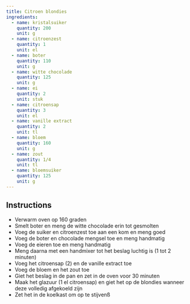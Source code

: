 ```yaml
---
title: Citroen blondies
ingredients:
  - name: kristalsuiker
    quantity: 200
    unit: g
  - name: citroenzest
    quantity: 1
    unit: el
  - name: boter
    quantity: 110
    unit: g
  - name: witte chocolade
    quantity: 125
    unit: g
  - name: ei
    quantity: 2
    unit: stuk
  - name: citroensap
    quantity: 3
    unit: el
  - name: vanille extract
    quantity: 2
    unit: tl
  - name: bloem
    quantity: 160
    unit: g
  - name: zout
    quantity: 1/4
    unit: tl
  - name: bloemsuiker
    quantity: 125
    unit: g
---
```


<Recipe />

## Instructions
  - Verwarm oven op 160 graden
  - Smelt boter en meng de witte chocolade erin tot gesmolten
  - Voeg de suiker en citroenzest toe aan een kom en meng goed
  - Voeg de boter en chocolade mengsel toe en meng handmatig
  - Voeg de eieren toe en meng handmatig
  - Meng daarna met een handmixer tot het beslag luchtig is (1 tot 2 minuten)
  - Voeg het citroensap (2) en de vanille extract toe
  - Voeg de bloem en het zout toe
  - Giet het beslag in de pan en zet in de oven voor 30 minuten
  - Maak het glazuur (1 el citroensap) en giet het op de blondies wanneer deze volledig afgekoeld zijn
  - Zet het in de koelkast om op te stijvenß